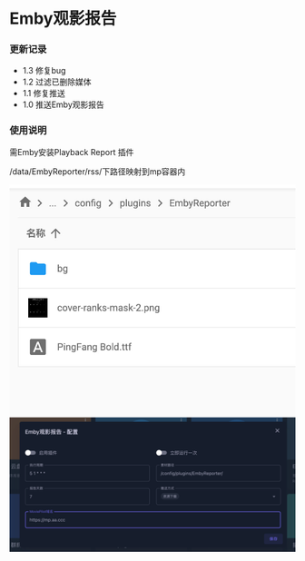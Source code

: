 # Emby观影报告

### 更新记录

- 1.3 修复bug
- 1.2 过滤已删除媒体
- 1.1 修复推送
- 1.0 推送Emby观影报告

### 使用说明

需Emby安装Playback Report 插件

/data/EmbyReporter/rss/下路径映射到mp容器内

![img.png](../img/EmbyReporter/img.png)
![img_1.png](../img/EmbyReporter/img_1.png)